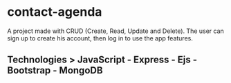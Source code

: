 # contact-agenda
A project made with CRUD (Create, Read, Update and Delete).
The user can sign up to create his account, then log in to use the app features.

## Technologies > JavaScript - Express - Ejs - Bootstrap - MongoDB
